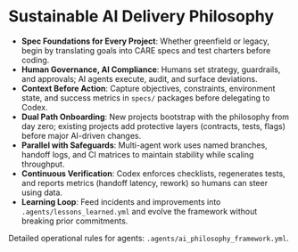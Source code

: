 # Sustainable AI Delivery Philosophy

- **Spec Foundations for Every Project**: Whether greenfield or legacy, begin by translating goals into CARE specs and test charters before coding.
- **Human Governance, AI Compliance**: Humans set strategy, guardrails, and approvals; AI agents execute, audit, and surface deviations.
- **Context Before Action**: Capture objectives, constraints, environment state, and success metrics in `specs/` packages before delegating to Codex.
- **Dual Path Onboarding**: New projects bootstrap with the philosophy from day zero; existing projects add protective layers (contracts, tests, flags) before major AI-driven changes.
- **Parallel with Safeguards**: Multi-agent work uses named branches, handoff logs, and CI matrices to maintain stability while scaling throughput.
- **Continuous Verification**: Codex enforces checklists, regenerates tests, and reports metrics (handoff latency, rework) so humans can steer using data.
- **Learning Loop**: Feed incidents and improvements into `.agents/lessons_learned.yml` and evolve the framework without breaking prior commitments.

Detailed operational rules for agents: `.agents/ai_philosophy_framework.yml`.
